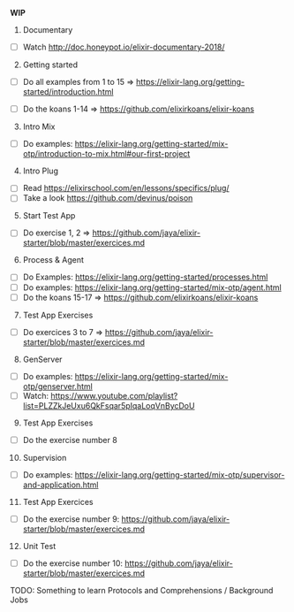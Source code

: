 **WIP**

1) Documentary

- [ ] Watch http://doc.honeypot.io/elixir-documentary-2018/

2) Getting started

- [ ] Do all examples from 1 to 15 => https://elixir-lang.org/getting-started/introduction.html

- [ ] Do the koans 1-14 => https://github.com/elixirkoans/elixir-koans

3) Intro Mix

- [ ] Do examples: https://elixir-lang.org/getting-started/mix-otp/introduction-to-mix.html#our-first-project

4) Intro Plug

- [ ] Read https://elixirschool.com/en/lessons/specifics/plug/
- [ ] Take a look https://github.com/devinus/poison

5) Start Test App

- [ ] Do exercise 1, 2 => https://github.com/jaya/elixir-starter/blob/master/exercices.md

6) Process & Agent

- [ ] Do Examples: https://elixir-lang.org/getting-started/processes.html
- [ ] Do examples: https://elixir-lang.org/getting-started/mix-otp/agent.html
- [ ] Do the koans 15-17 => https://github.com/elixirkoans/elixir-koans

7) Test App Exercises

- [ ] Do exercices 3 to 7 => https://github.com/jaya/elixir-starter/blob/master/exercices.md

8) GenServer

- [ ] Do examples: https://elixir-lang.org/getting-started/mix-otp/genserver.html
- [ ] Watch: https://www.youtube.com/playlist?list=PLZZkJeUxu6QkFsqar5pIqaLoqVnBycDoU

9) Test App Exercises

- [ ] Do the exercise number 8

10) Supervision

- [ ] Do examples: https://elixir-lang.org/getting-started/mix-otp/supervisor-and-application.html

11) Test App Exercices

- [ ] Do the exercise number 9: https://github.com/jaya/elixir-starter/blob/master/exercices.md

12) Unit Test

- [ ] Do the exercise number 10: https://github.com/jaya/elixir-starter/blob/master/exercices.md

TODO: Something to learn Protocols and Comprehensions / Background Jobs
